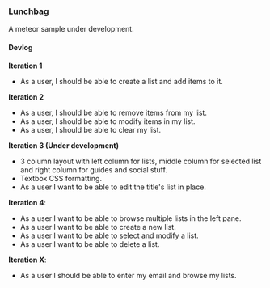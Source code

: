 ### Lunchbag

A meteor sample under development.

#### Devlog

**Iteration 1** 
 - As a user, I should be able to create a list and add items to it.

**Iteration 2** 
 - As a user, I should be able to remove items from my list.
 - As a user, I should be able to modify items in my list.
 - As a user, I should be able to clear my list.

**Iteration 3 (Under development)**
 - 3 column layout with left column for lists, middle column for 
   selected list and right column for guides and social stuff.
 - Textbox CSS formatting.
 - As a user I want to be able to edit the title's list in place.

**Iteration 4**:
 - As a user I want to be able to browse multiple lists in the left
   pane.
 - As a user I want to be able to create a new list.
 - As a user I want to be able to select and modify a list.
 - As a user I want to be able to delete a list.

**Iteration X**: 
 - As a user I should be able to enter my email and browse my lists.
